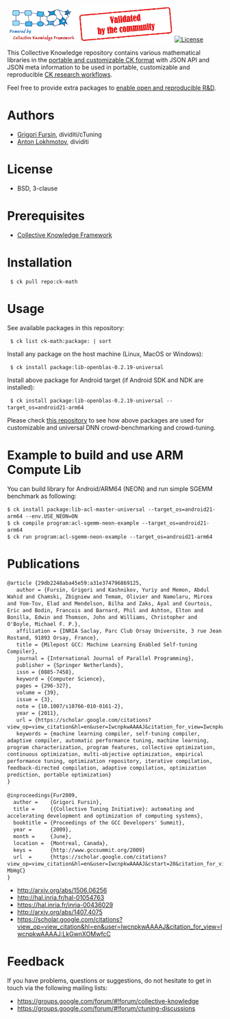 [![logo](https://github.com/ctuning/ck-guide-images/blob/master/logo-powered-by-ck.png)](http://cKnowledge.org)
[![logo](https://github.com/ctuning/ck-guide-images/blob/master/logo-validated-by-the-community-simple.png)](http://cTuning.org)
[![License](https://img.shields.io/badge/License-BSD%203--Clause-blue.svg)](https://opensource.org/licenses/BSD-3-Clause)

This Collective Knowledge repository contains various mathematical libraries 
in the [portable and customizable CK format](http://github.com/ctuning/ck) 
with JSON API and JSON meta information to be used 
in portable, customizable and reproducible [CK research workflows](https://github.com/ctuning/ck/wiki/Portable-workflows).

Feel free to provide extra packages to [enable open and reproducible R&D](https://github.com/ctuning/ck/wiki/Enabling-open-science).

Authors
=======

* [Grigori Fursin](http://fursin.net/research.html), dividiti/cTuning
* [Anton Lokhmotov](https://www.hipeac.net/~anton), dividiti

License
=======
* BSD, 3-clause

Prerequisites
=============
* [Collective Knowledge Framework](http://github.com/ctuning/ck)

Installation
============
```
 $ ck pull repo:ck-math
```

Usage
=====

See available packages in this repository:
```
 $ ck list ck-math:package: | sort
```

Install any package on the host machine (Linux, MacOS or Windows):
```
 $ ck install package:lib-openblas-0.2.19-universal
```

Install above package for Android target (if Android SDK and NDK are installed):
```
 $ ck install package:lib-openblas-0.2.19-universal --target_os=android21-arm64
```

Please check [this repository](https://github.com/dividiti/ck-caffe) to see how above packages are used for customizable
and universal DNN crowd-benchmarking and crowd-tuning.

Example to build and use ARM Compute Lib
========================================

You can build library for Android/ARM64 (NEON) and run simple SGEMM benchmark as following:
```
$ ck install package:lib-acl-master-universal --target_os=android21-arm64 --env.USE_NEON=ON
$ ck compile program:acl-sgemm-neon-example --target_os=android21-arm64
$ ck run program:acl-sgemm-neon-example --target_os=android21-arm64
```

Publications
============

```
@article {29db2248aba45e59:a31e374796869125,
   author = {Fursin, Grigori and Kashnikov, Yuriy and Memon, Abdul Wahid and Chamski, Zbigniew and Temam, Olivier and Namolaru, Mircea and Yom-Tov, Elad and Mendelson, Bilha and Zaks, Ayal and Courtois, Eric and Bodin, Francois and Barnard, Phil and Ashton, Elton and Bonilla, Edwin and Thomson, John and Williams, Christopher and O'Boyle, Michael F. P.},
   affiliation = {INRIA Saclay, Parc Club Orsay Universite, 3 rue Jean Rostand, 91893 Orsay, France},
   title = {Milepost GCC: Machine Learning Enabled Self-tuning Compiler},
   journal = {International Journal of Parallel Programming},
   publisher = {Springer Netherlands},
   issn = {0885-7458},
   keyword = {Computer Science},
   pages = {296-327},
   volume = {39},
   issue = {3},
   note = {10.1007/s10766-010-0161-2},
   year = {2011},
   url = {https://scholar.google.com/citations?view_op=view_citation&hl=en&user=IwcnpkwAAAAJ&citation_for_view=IwcnpkwAAAAJ:LkGwnXOMwfcC},
   keywords = {machine learning compiler, self-tuning compiler, adaptive compiler, automatic performance tuning, machine learning, program characterization, program features, collective optimization, continuous optimization, multi-objective optimization, empirical performance tuning, optimization repository, iterative compilation, feedback-directed compilation, adaptive compilation, optimization prediction, portable optimization}
}

@inproceedings{Fur2009,
  author =    {Grigori Fursin},
  title =     {{Collective Tuning Initiative}: automating and accelerating development and optimization of computing systems},
  booktitle = {Proceedings of the GCC Developers' Summit},
  year =      {2009},
  month =     {June},
  location =  {Montreal, Canada},
  keys =      {http://www.gccsummit.org/2009}
  url  =      {https://scholar.google.com/citations?view_op=view_citation&hl=en&user=IwcnpkwAAAAJ&cstart=20&citation_for_view=IwcnpkwAAAAJ:8k81kl-MbHgC}
}
```

* http://arxiv.org/abs/1506.06256
* http://hal.inria.fr/hal-01054763
* https://hal.inria.fr/inria-00436029
* http://arxiv.org/abs/1407.4075
* https://scholar.google.com/citations?view_op=view_citation&hl=en&user=IwcnpkwAAAAJ&citation_for_view=IwcnpkwAAAAJ:LkGwnXOMwfcC

Feedback
========

If you have problems, questions or suggestions, do not hesitate to get in touch
via the following mailing lists:
* https://groups.google.com/forum/#!forum/collective-knowledge
* https://groups.google.com/forum/#!forum/ctuning-discussions
